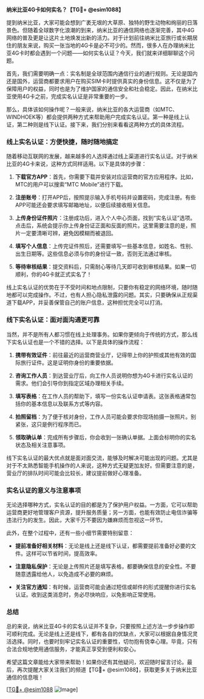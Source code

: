 **纳米比亚4G卡如何实名？【TG💪+ @esim1088】**

提到纳米比亚，大家可能会想到广袤无垠的大草原、独特的野生动物和绚丽的日落景色。但随着全球数字化浪潮的到来，纳米比亚的通信网络也逐渐完善，其中4G网络的普及更是让这片土地焕发出新的活力。对于计划前往纳米比亚旅行或长期居住的朋友来说，购买一张当地的4G卡是必不可少的。然而，很多人在办理纳米比亚4G卡时都会遇到一个问题——如何实名认证？今天，我们就来详细聊聊这个问题。

首先，我们需要明确一点：实名制是全球范围内通信行业的通行规则。无论是国内还是国外，运营商都要求用户在购买SIM卡时提供真实的身份信息。这不仅是为了保障用户的权益，同时也是为了维护国家的通信安全和社会稳定。因此，在纳米比亚使用4G卡之前，完成实名认证是非常重要的一步。

那么，具体该如何操作呢？一般来说，纳米比亚的各大运营商（如MTC、WINDHOEK等）都会提供两种方式来帮助用户完成实名认证。第一种是线上认证，第二种则是线下认证。接下来，我们分别来看看这两种方式的具体流程。

### 线上实名认证：方便快捷，随时随地搞定

随着移动互联网的发展，越来越多的人选择通过线上渠道进行实名认证。对于纳米比亚的4G卡来说，这种方式同样适用。以下是具体的步骤：

1. **下载官方APP**：首先，你需要下载并安装对应运营商的官方应用程序。比如，MTC的用户可以搜索“MTC Mobile”进行下载。
   
2. **注册账号**：打开APP后，按照提示输入手机号码并设置密码，完成注册。有些APP可能还会要求填写邮箱地址，以便后续接收相关信息。

3. **上传身份证件照片**：注册成功后，进入个人中心页面，找到“实名认证”选项。点击后，系统会提示你上传身份证正面和反面的照片。这里需要注意的是，照片一定要清晰可辨，避免因模糊而被退回。

4. **填写个人信息**：上传完证件照后，还需要填写一些基本信息，如姓名、性别、出生日期等。这些信息必须与你的身份证一致，否则无法通过审核。

5. **等待审核结果**：提交资料后，只需耐心等待几天即可收到审核结果。如果一切顺利，你的4G卡就正式实名了！

线上实名认证的优势在于不受时间和地点限制，只要你有稳定的网络环境，随时随地都可以完成操作。不过，也有人担心隐私泄露的问题。其实，只要确保从正规渠道下载APP，并妥善保管自己的账户信息，这种担忧完全可以打消。

### 线下实名认证：面对面沟通更可靠

当然，并不是所有人都习惯在线上处理事务。如果你更倾向于传统的方式，那么线下实名认证也是一个不错的选择。以下是具体的操作流程：

1. **携带有效证件**：前往最近的运营商营业厅，记得带上你的护照或其他有效的国际旅行证件。这是证明你身份的重要依据。

2. **咨询工作人员**：到达营业厅后，向工作人员说明你想为4G卡进行实名认证的需求。他们会引导你到指定区域办理相关手续。

3. **填写表格**：在工作人员的帮助下，填写一份实名认证申请表。这张表格通常包括你的基本信息以及联系方式等内容。

4. **拍照留档**：为了便于核对身份，工作人员可能会要求你现场拍摄一张照片。别紧张，这只是例行程序而已。

5. **领取确认单**：完成所有步骤后，你会收到一张确认单据。上面会标明你的实名状态及相关注意事项。

线下实名认证的最大优点就是面对面交流，能够及时解决可能出现的问题。尤其是对于不太熟悉智能手机操作的人来说，这种方式无疑更加友好。但需要注意的是，营业厅的排队时间可能会比较长，建议提前做好心理准备。

### 实名认证的意义与注意事项

无论选择哪种方式，实名认证的目的都是为了保护用户权益。一方面，它可以帮助运营商更好地管理客户资源，提升服务质量；另一方面，也能有效防止电信诈骗等违法行为的发生。因此，大家千万不要因为嫌麻烦而忽视这一环节。

此外，在整个过程中，还有一些小细节需要特别留意：

- **提前准备好相关材料**：无论是线上还是线下认证，都需要提前准备好必要的文件。这样可以节省时间，提高效率。
  
- **注意隐私保护**：无论是上传照片还是填写表格，都要确保信息的安全性。不要随意透露给他人，以免造成不必要的麻烦。

- **关注官方通知**：有时候，运营商可能会通过短信或邮件的形式提醒你进行实名认证。收到这类消息时，务必尽快响应，以免影响正常使用。

### 总结

总的来说，纳米比亚4G卡的实名认证并不复杂，只要按照上述方法一步步操作即可顺利完成。无论是线上还是线下，都有各自的优缺点，大家可以根据自身情况灵活选择。同时，也要时刻牢记实名认证的重要性，切勿抱有侥幸心理。毕竟，只有合法合规地使用通信服务，才能真正享受到便利和安心。

希望这篇文章能给大家带来帮助！如果你还有其他疑问，欢迎随时留言讨论。最后，再次提醒大家关注我们的频道【TG💪+ @esim1088】，获取更多关于纳米比亚通信的信息哦！

[[TG💪+ @esim1088](https://t.me/s/esim1088) ![Image](https://i.postimg.cc/4NQfJmqS/Snipaste-2025-05-13-00-14-12.png)]